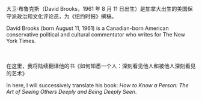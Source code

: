 大卫·布鲁克斯（David Brooks，1961 年 8 月 11 日出生）是加拿大出生的美国保守派政治和文化评论员，为《纽约时报》撰稿。

David Brooks (born August 11, 1961) is a Canadian-born American conservative political and cultural commentator who writes for The New York Times.
<br/>
<br/>
<br/>

在这里，我将陆续翻译他的书《如何知悉一个人：深刻看见他人和被他人深刻看见的艺术》

In here, I will successively translate his book: _How to Know a Person: The Art of Seeing Others Deeply and Being Deeply Seen_.





